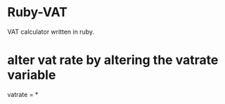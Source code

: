 # Ruby-VAT
VAT calculator written in ruby.

# alter vat rate by altering the vatrate variable
vatrate = *
